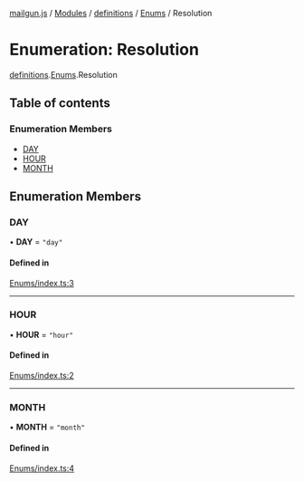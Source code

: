 [mailgun.js](../README.md) / [Modules](../modules.md) / [definitions](../modules/definitions.md) / [Enums](../modules/definitions.Enums.md) / Resolution

# Enumeration: Resolution

[definitions](../modules/definitions.md).[Enums](../modules/definitions.Enums.md).Resolution

## Table of contents

### Enumeration Members

- [DAY](definitions.Enums.Resolution.md#day)
- [HOUR](definitions.Enums.Resolution.md#hour)
- [MONTH](definitions.Enums.Resolution.md#month)

## Enumeration Members

### DAY

• **DAY** = ``"day"``

#### Defined in

[Enums/index.ts:3](https://github.com/mailgun/mailgun.js/blob/d21489b/lib/Enums/index.ts#L3)

___

### HOUR

• **HOUR** = ``"hour"``

#### Defined in

[Enums/index.ts:2](https://github.com/mailgun/mailgun.js/blob/d21489b/lib/Enums/index.ts#L2)

___

### MONTH

• **MONTH** = ``"month"``

#### Defined in

[Enums/index.ts:4](https://github.com/mailgun/mailgun.js/blob/d21489b/lib/Enums/index.ts#L4)
